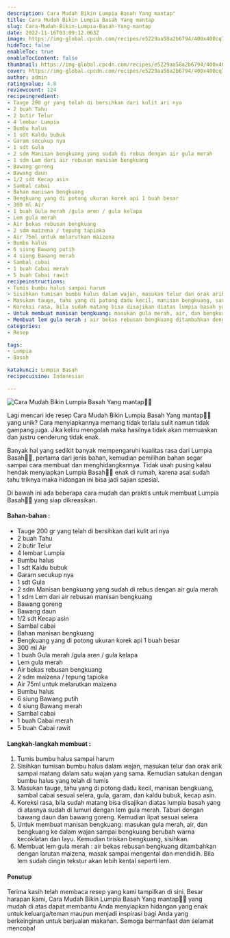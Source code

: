 ```yaml
---
description: Cara Mudah Bikin Lumpia Basah Yang mantap"
title: Cara Mudah Bikin Lumpia Basah Yang mantap
slug: Cara-Mudah-Bikin-Lumpia-Basah-Yang-mantap
date: 2022-11-16T03:09:12.063Z
image: https://img-global.cpcdn.com/recipes/e5229aa58a2b6794/400x400cq70/photo.jpg
hideToc: false
enableToc: true
enableTocContent: false
thumbnail: https://img-global.cpcdn.com/recipes/e5229aa58a2b6794/400x400cq70/photo.jpg
cover: https://img-global.cpcdn.com/recipes/e5229aa58a2b6794/400x400cq70/photo.jpg
author: admin
ratingvalue: 4.8
reviewcount: 124
recipeingredient:
- Tauge 200 gr yang telah di bersihkan dari kulit ari nya
- 2 buah Tahu
- 2 butir Telur
- 4 lembar Lumpia
- Bumbu halus
- 1 sdt Kaldu bubuk
- Garam secukup nya
- 1 sdt Gula
- 2 sdm Manisan bengkuang yang sudah di rebus dengan air gula merah
- 1 sdm Lem dari air rebusan manisan bengkuang
- Bawang goreng
- Bawang daun
- 1/2 sdt Kecap asin
- Sambal cabai
- Bahan manisan bengkuang
- Bengkuang yang di potong ukuran korek api 1 buah besar
- 300 ml Air
- 1 buah Gula merah /gula aren / gula kelapa
- Lem gula merah
- Air bekas rebusan bengkuang
- 2 sdm maizena / tepung tapioka
- Air 75ml untuk melarutkan maizena
- Bumbu halus
- 6 siung Bawang putih
- 4 siung Bawang merah
- Sambal cabai
- 1 buah Cabai merah
- 5 buah Cabai rawit
recipeinstructions:
- Tumis bumbu halus sampai harum
- Sisihkan tumisan bumbu halus dalam wajan, masukan telur dan orak arik sampai matang dalam satu wajan yang sama. Kemudian satukan dengan bumbu halus yang telah di tumis
- Masukan tauge, tahu yang di potong dadu kecil, manisan bengkuang, sambal cabai sesuai selera, gula, garam, dan kaldu bubuk, kecap asin.
- Koreksi rasa, bila sudah matang bisa disajikan diatas lumpia basah yang di atasnya sudah di lumuri dengan lem gula merah. Taburi dengan bawang daun dan bawang goreng. Kemudian lipat sesuai selera
- Untuk membuat manisan bengkuang: masukan gula merah, air, dan bengkuang ke dalam wajan sampai bengkuang berubah warna kecoklatan dan layu. Kemudian tiriskan bengkuang, sisihkan.
- Membuat lem gula merah : air bekas rebusan bengkuang ditambahkan dengan larutan maizena, masak sampai mengental dan mendidih. Bila lem sudah dingin tekstur akan lebih kental seperti lem.
categories:
- Resep

tags:
- Lumpia
- Basah

katakunci: Lumpia Basah
recipecuisine: Indonesian

---
```


![Cara Mudah Bikin Lumpia Basah Yang mantap👩‍🍳](https://img-global.cpcdn.com/recipes/e5229aa58a2b6794/400x400cq70/photo.jpg)

Lagi mencari ide resep Cara Mudah Bikin Lumpia Basah Yang mantap👩‍🍳 yang unik? Cara menyiapkannya memang tidak terlalu sulit namun tidak gampang juga. Jika keliru mengolah maka hasilnya tidak akan memuaskan dan justru cenderung tidak enak.

Banyak hal yang sedikit banyak mempengaruhi kualitas rasa dari Lumpia Basah👩‍🍳, pertama dari jenis bahan, kemudian pemilihan bahan segar sampai cara membuat dan menghidangkannya. Tidak usah pusing kalau hendak menyiapkan Lumpia Basah👩‍🍳 enak di rumah, karena asal sudah tahu triknya maka hidangan ini bisa jadi sajian spesial.

Di bawah ini ada beberapa cara mudah dan praktis untuk membuat Lumpia Basah👩‍🍳 yang siap dikreasikan.

<!--inarticleads1-->

#### Bahan-bahan :

- Tauge 200 gr yang telah di bersihkan dari kulit ari nya
- 2 buah Tahu
- 2 butir Telur
- 4 lembar Lumpia
- Bumbu halus
- 1 sdt Kaldu bubuk
- Garam secukup nya
- 1 sdt Gula
- 2 sdm Manisan bengkuang yang sudah di rebus dengan air gula merah
- 1 sdm Lem dari air rebusan manisan bengkuang
- Bawang goreng
- Bawang daun
- 1/2 sdt Kecap asin
- Sambal cabai
- Bahan manisan bengkuang
- Bengkuang yang di potong ukuran korek api 1 buah besar
- 300 ml Air
- 1 buah Gula merah /gula aren / gula kelapa
- Lem gula merah
- Air bekas rebusan bengkuang
- 2 sdm maizena / tepung tapioka
- Air 75ml untuk melarutkan maizena
- Bumbu halus
- 6 siung Bawang putih
- 4 siung Bawang merah
- Sambal cabai
- 1 buah Cabai merah
- 5 buah Cabai rawit

<!--inarticleads2-->

#### Langkah-langkah membuat :

1. Tumis bumbu halus sampai harum
1. Sisihkan tumisan bumbu halus dalam wajan, masukan telur dan orak arik sampai matang dalam satu wajan yang sama. Kemudian satukan dengan bumbu halus yang telah di tumis
1. Masukan tauge, tahu yang di potong dadu kecil, manisan bengkuang, sambal cabai sesuai selera, gula, garam, dan kaldu bubuk, kecap asin.
1. Koreksi rasa, bila sudah matang bisa disajikan diatas lumpia basah yang di atasnya sudah di lumuri dengan lem gula merah. Taburi dengan bawang daun dan bawang goreng. Kemudian lipat sesuai selera
1. Untuk membuat manisan bengkuang: masukan gula merah, air, dan bengkuang ke dalam wajan sampai bengkuang berubah warna kecoklatan dan layu. Kemudian tiriskan bengkuang, sisihkan.
1. Membuat lem gula merah : air bekas rebusan bengkuang ditambahkan dengan larutan maizena, masak sampai mengental dan mendidih. Bila lem sudah dingin tekstur akan lebih kental seperti lem.

#### Penutup

Terima kasih telah membaca resep yang kami tampilkan di sini. Besar harapan kami, Cara Mudah Bikin Lumpia Basah Yang mantap👩‍🍳 yang mudah di atas dapat membantu Anda menyiapkan hidangan yang enak untuk keluarga/teman maupun menjadi inspirasi bagi Anda yang berkeinginan untuk berjualan makanan. Semoga bermanfaat dan selamat mencoba!